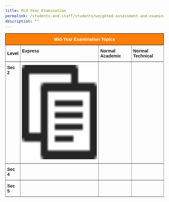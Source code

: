```yaml
---
title: Mid Year Examination
permalink: /students-and-staff/students/weighted-assessment-and-examination/mid-year-examination/
description: ""
---
```

<style type="text/css">
.tg  {border-collapse:collapse;border-spacing:0;}
.tg td{border-color:black;border-style:solid;border-width:1px;font-family:Arial, sans-serif;font-size:14px;
  overflow:hidden;padding:10px 5px;word-break:normal;}
.tg th{border-color:black;border-style:solid;border-width:1px;font-family:Arial, sans-serif;font-size:14px;
  font-weight:normal;overflow:hidden;padding:10px 5px;word-break:normal;}
.tg .tg-t0cp{background-color:#FD7E00;color:#FFF;font-weight:bold;text-align:center;vertical-align:top}
.tg .tg-b7co{background-color:#FFF;border-color:inherit;color:#00C4CF;font-weight:bold;text-align:center;vertical-align:middle}
.tg .tg-fymr{border-color:inherit;font-weight:bold;text-align:left;vertical-align:top}
.tg .tg-0pky{border-color:inherit;text-align:left;vertical-align:top}
</style>
<table class="tg">
<thead>
  <tr>
    <th class="tg-t0cp" colspan="4">Mid-Year Examination Topics</th>
  </tr>
</thead>
<tbody>
  <tr>
    <td class="tg-b7co"><span style="color:#000"><strong>Level</strong></span><br></td>
    <td class="tg-fymr"><strong>Express</strong></td>
    <td class="tg-fymr"><strong>Normal Academic</strong></td>
    <td class="tg-fymr"><strong>Normal Technical</strong></td>
  </tr>
  <tr>
    <td class="tg-fymr">Sec 2</td>
    <td class="tg-0pky"><a href="/academic-curriculum/applied-learning-programme-alp"><img src="/images/copy.png" width="400" height="300"></td>
    <td class="tg-0pky"></td>
    <td class="tg-0pky"></td>
  </tr>
  <tr>
    <td class="tg-fymr">Sec 4</td>
    <td class="tg-0pky"></td>
    <td class="tg-0pky"></td>
    <td class="tg-0pky"></td>
  </tr>
  <tr>
    <td class="tg-fymr">Sec 5</td>
    <td class="tg-0pky"></td>
    <td class="tg-0pky"></td>
    <td class="tg-0pky"></td>
  </tr>
</tbody>
</table>